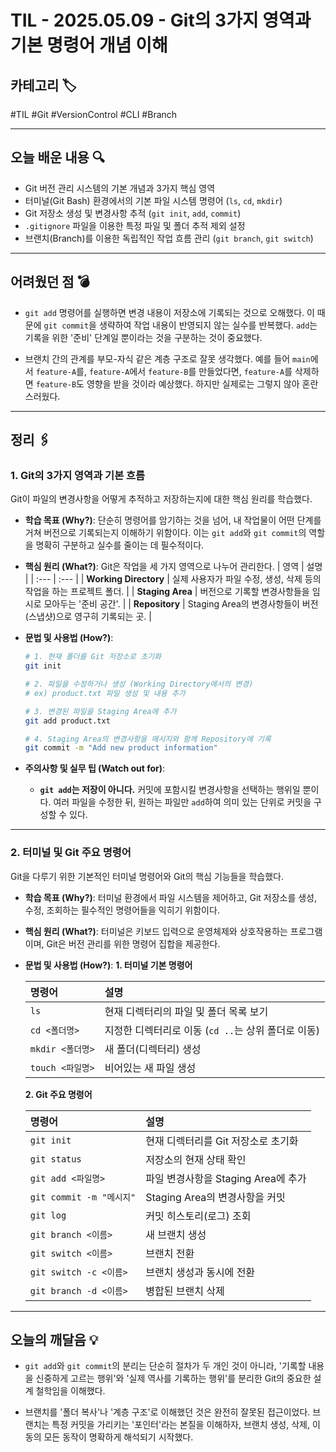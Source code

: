 # TIL - 2025.05.09 - Git의 3가지 영역과 기본 명령어 개념 이해

## 카테고리 🏷️

#TIL #Git #VersionControl #CLI #Branch

---

## 오늘 배운 내용 🔍

- Git 버전 관리 시스템의 기본 개념과 3가지 핵심 영역
- 터미널(Git Bash) 환경에서의 기본 파일 시스템 명령어 (`ls`, `cd`, `mkdir`)
- Git 저장소 생성 및 변경사항 추적 (`git init`, `add`, `commit`)
- `.gitignore` 파일을 이용한 특정 파일 및 폴더 추적 제외 설정
- 브랜치(Branch)를 이용한 독립적인 작업 흐름 관리 (`git branch`, `git switch`)

---

## 어려웠던 점 💣

* `git add` 명령어를 실행하면 변경 내용이 저장소에 기록되는 것으로 오해했다. 이 때문에 `git commit`을 생략하여 작업 내용이 반영되지 않는 실수를 반복했다. `add`는 기록을 위한 '준비'
  단계일 뿐이라는 것을 구분하는 것이 중요했다.

* 브랜치 간의 관계를 부모-자식 같은 계층 구조로 잘못 생각했다. 예를 들어 `main`에서 `feature-A`를, `feature-A`에서 `feature-B`를 만들었다면, `feature-A`를 삭제하면
  `feature-B`도 영향을 받을 것이라 예상했다. 하지만 실제로는 그렇지 않아 혼란스러웠다.

---

## 정리 🖇️

### 1. Git의 3가지 영역과 기본 흐름

Git이 파일의 변경사항을 어떻게 추적하고 저장하는지에 대한 핵심 원리를 학습했다.

* **학습 목표 (Why?)**:
  단순히 명령어를 암기하는 것을 넘어, 내 작업물이 어떤 단계를 거쳐 버전으로 기록되는지 이해하기 위함이다. 이는 `git add`와 `git commit`의 역할을 명확히 구분하고 실수를 줄이는 데 필수적이다.

* **핵심 원리 (What?)**:
  Git은 작업을 세 가지 영역으로 나누어 관리한다.
  | 영역 | 설명 |
  | :--- | :--- |
  | **Working Directory** | 실제 사용자가 파일 수정, 생성, 삭제 등의 작업을 하는 프로젝트 폴더. |
  | **Staging Area** | 버전으로 기록할 변경사항들을 임시로 모아두는 '준비 공간'. |
  | **Repository** | Staging Area의 변경사항들이 버전(스냅샷)으로 영구히 기록되는 곳. |

* **문법 및 사용법 (How?)**:
  ```bash
  # 1. 현재 폴더를 Git 저장소로 초기화
  git init

  # 2. 파일을 수정하거나 생성 (Working Directory에서의 변경)
  # ex) product.txt 파일 생성 및 내용 추가

  # 3. 변경된 파일을 Staging Area에 추가
  git add product.txt

  # 4. Staging Area의 변경사항을 메시지와 함께 Repository에 기록
  git commit -m "Add new product information"
  ```

* **주의사항 및 실무 팁 (Watch out for)**:
    * **`git add`는 저장이 아니다.** 커밋에 포함시킬 변경사항을 선택하는 행위일 뿐이다. 여러 파일을 수정한 뒤, 원하는 파일만 `add`하여 의미 있는 단위로 커밋을 구성할 수 있다.

---

### 2. 터미널 및 Git 주요 명령어

Git을 다루기 위한 기본적인 터미널 명령어와 Git의 핵심 기능들을 학습했다.

* **학습 목표 (Why?)**:
  터미널 환경에서 파일 시스템을 제어하고, Git 저장소를 생성, 수정, 조회하는 필수적인 명령어들을 익히기 위함이다.

* **핵심 원리 (What?)**:
  터미널은 키보드 입력으로 운영체제와 상호작용하는 프로그램이며, Git은 버전 관리를 위한 명령어 집합을 제공한다.

* **문법 및 사용법 (How?)**:
  **1. 터미널 기본 명령어**

  | 명령어 | 설명 |
    | :--- | :--- |
  | `ls` | 현재 디렉터리의 파일 및 폴더 목록 보기 |
  | `cd <폴더명>` | 지정한 디렉터리로 이동 (`cd ..`는 상위 폴더로 이동) |
  | `mkdir <폴더명>` | 새 폴더(디렉터리) 생성 |
  | `touch <파일명>` | 비어있는 새 파일 생성 |

  **2. Git 주요 명령어**

  | 명령어 | 설명 |
    | :--- | :--- |
  | `git init` | 현재 디렉터리를 Git 저장소로 초기화 |
  | `git status` | 저장소의 현재 상태 확인 |
  | `git add <파일명>` | 파일 변경사항을 Staging Area에 추가 |
  | `git commit -m "메시지"` | Staging Area의 변경사항을 커밋 |
  | `git log` | 커밋 히스토리(로그) 조회 |
  | `git branch <이름>` | 새 브랜치 생성 |
  | `git switch <이름>` | 브랜치 전환 |
  | `git switch -c <이름>` | 브랜치 생성과 동시에 전환 |
  | `git branch -d <이름>` | 병합된 브랜치 삭제 |

---

## 오늘의 깨달음 💡

* `git add`와 `git commit`의 분리는 단순히 절차가 두 개인 것이 아니라, '기록할 내용을 신중하게 고르는 행위'와 '실제 역사를 기록하는 행위'를 분리한 Git의 중요한 설계 철학임을 이해했다.

* 브랜치를 '폴더 복사'나 '계층 구조'로 이해했던 것은 완전히 잘못된 접근이었다. 브랜치는 특정 커밋을 가리키는 '포인터'라는 본질을 이해하자, 브랜치 생성, 삭제, 이동의 모든 동작이 명확하게 해석되기
  시작했다.
